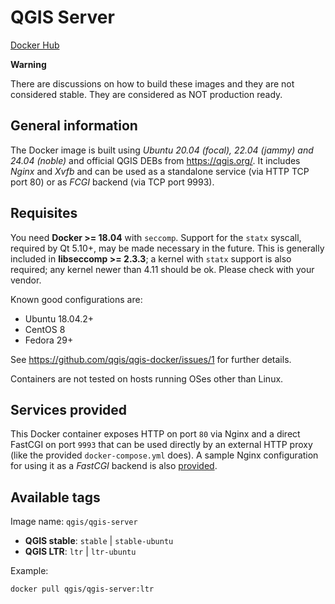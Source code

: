 # QGIS Server

[Docker Hub](https://hub.docker.com/r/qgis/qgis-server)

**Warning**

There are discussions on how to build these images and they are not considered stable.
They are considered as NOT production ready.

## General information

The Docker image is built using *Ubuntu 20.04 (focal), 22.04 (jammy) and 24.04 (noble)* and official QGIS DEBs from <https://qgis.org/>.
It includes *Nginx* and *Xvfb* and can be used as a standalone service (via HTTP TCP port 80) or as *FCGI* backend (via TCP port 9993).

## Requisites

You need **Docker >= 18.04** with `seccomp`. Support for the `statx` syscall, required by Qt 5.10+, may be made necessary in the future. This is generally included in **libseccomp >= 2.3.3**;
a kernel with `statx` support is also required; any kernel newer than 4.11 should be ok. Please check with your vendor.

Known good configurations are:
- Ubuntu 18.04.2+
- CentOS 8
- Fedora 29+

See <https://github.com/qgis/qgis-docker/issues/1> for further details.

Containers are not tested on hosts running OSes other than Linux.

## Services provided

This Docker container exposes HTTP on port `80` via Nginx and a direct FastCGI on port `9993` that can be used directly by an external HTTP proxy (like the provided `docker-compose.yml` does).
A sample Nginx configuration for using it as a *FastCGI* backend is also [provided](conf/nginx-fcgi-sample.conf).

## Available tags

Image name: `qgis/qgis-server`

- **QGIS stable**: `stable` | `stable-ubuntu`
- **QGIS LTR**: `ltr` | `ltr-ubuntu`

Example:

```sh
docker pull qgis/qgis-server:ltr
